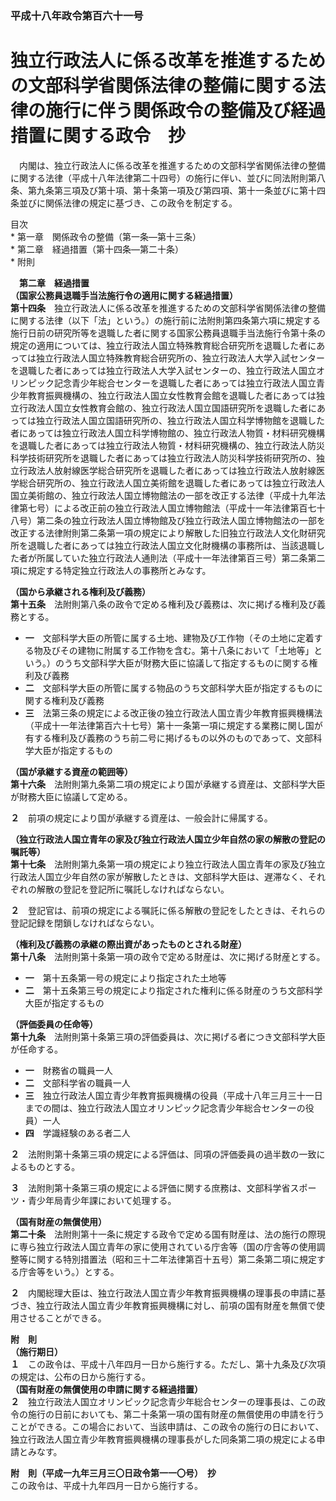 ### 平成十八年政令第百六十一号  
# 独立行政法人に係る改革を推進するための文部科学省関係法律の整備に関する法律の施行に伴う関係政令の整備及び経過措置に関する政令　抄  
　内閣は、独立行政法人に係る改革を推進するための文部科学省関係法律の整備に関する法律（平成十八年法律第二十四号）の施行に伴い、並びに同法附則第八条、第九条第三項及び第十項、第十条第一項及び第四項、第十一条並びに第十四条並びに関係法律の規定に基づき、この政令を制定する。  
  
目次  
	* 第一章　関係政令の整備（第一条―第十三条）  
	* 第二章　経過措置（第十四条―第二十条）  
	* 附則  
  
&emsp;**第二章　経過措置**  
**（国家公務員退職手当法施行令の適用に関する経過措置）**  
**第十四条**　独立行政法人に係る改革を推進するための文部科学省関係法律の整備に関する法律（以下「法」という。）の施行前に法附則第四条第六項に規定する施行日前の研究所等を退職した者に関する国家公務員退職手当法施行令第十条の規定の適用については、独立行政法人国立特殊教育総合研究所を退職した者にあっては独立行政法人国立特殊教育総合研究所の、独立行政法人大学入試センターを退職した者にあっては独立行政法人大学入試センターの、独立行政法人国立オリンピック記念青少年総合センターを退職した者にあっては独立行政法人国立青少年教育振興機構の、独立行政法人国立女性教育会館を退職した者にあっては独立行政法人国立女性教育会館の、独立行政法人国立国語研究所を退職した者にあっては独立行政法人国立国語研究所の、独立行政法人国立科学博物館を退職した者にあっては独立行政法人国立科学博物館の、独立行政法人物質・材料研究機構を退職した者にあっては独立行政法人物質・材料研究機構の、独立行政法人防災科学技術研究所を退職した者にあっては独立行政法人防災科学技術研究所の、独立行政法人放射線医学総合研究所を退職した者にあっては独立行政法人放射線医学総合研究所の、独立行政法人国立美術館を退職した者にあっては独立行政法人国立美術館の、独立行政法人国立博物館法の一部を改正する法律（平成十九年法律第七号）による改正前の独立行政法人国立博物館法（平成十一年法律第百七十八号）第二条の独立行政法人国立博物館及び独立行政法人国立博物館法の一部を改正する法律附則第二条第一項の規定により解散した旧独立行政法人文化財研究所を退職した者にあっては独立行政法人国立文化財機構の事務所は、当該退職した者が所属していた独立行政法人通則法（平成十一年法律第百三号）第二条第二項に規定する特定独立行政法人の事務所とみなす。  
  
**（国から承継される権利及び義務）**  
**第十五条**　法附則第八条の政令で定める権利及び義務は、次に掲げる権利及び義務とする。  
* **一**　文部科学大臣の所管に属する土地、建物及び工作物（その土地に定着する物及びその建物に附属する工作物を含む。第十八条において「土地等」という。）のうち文部科学大臣が財務大臣に協議して指定するものに関する権利及び義務  
* **二**　文部科学大臣の所管に属する物品のうち文部科学大臣が指定するものに関する権利及び義務  
* **三**　法第三条の規定による改正後の独立行政法人国立青少年教育振興機構法（平成十一年法律第百六十七号）第十一条第一項に規定する業務に関し国が有する権利及び義務のうち前二号に掲げるもの以外のものであって、文部科学大臣が指定するもの  
  
**（国が承継する資産の範囲等）**  
**第十六条**　法附則第九条第二項の規定により国が承継する資産は、文部科学大臣が財務大臣に協議して定める。  
  
**２**　前項の規定により国が承継する資産は、一般会計に帰属する。  
  
**（独立行政法人国立青年の家及び独立行政法人国立少年自然の家の解散の登記の嘱託等）**  
**第十七条**　法附則第九条第一項の規定により独立行政法人国立青年の家及び独立行政法人国立少年自然の家が解散したときは、文部科学大臣は、遅滞なく、それぞれの解散の登記を登記所に嘱託しなければならない。  
  
**２**　登記官は、前項の規定による嘱託に係る解散の登記をしたときは、それらの登記記録を閉鎖しなければならない。  
  
**（権利及び義務の承継の際出資があったものとされる財産）**  
**第十八条**　法附則第十条第一項の政令で定める財産は、次に掲げる財産とする。  
* **一**　第十五条第一号の規定により指定された土地等  
* **二**　第十五条第三号の規定により指定された権利に係る財産のうち文部科学大臣が指定するもの  
  
**（評価委員の任命等）**  
**第十九条**　法附則第十条第三項の評価委員は、次に掲げる者につき文部科学大臣が任命する。  
* **一**　財務省の職員一人  
* **二**　文部科学省の職員一人  
* **三**　独立行政法人国立青少年教育振興機構の役員（平成十八年三月三十一日までの間は、独立行政法人国立オリンピック記念青少年総合センターの役員）一人  
* **四**　学識経験のある者二人  
  
**２**　法附則第十条第三項の規定による評価は、同項の評価委員の過半数の一致によるものとする。  
  
**３**　法附則第十条第三項の規定による評価に関する庶務は、文部科学省スポーツ・青少年局青少年課において処理する。  
  
**（国有財産の無償使用）**  
**第二十条**　法附則第十一条に規定する政令で定める国有財産は、法の施行の際現に専ら独立行政法人国立青年の家に使用されている庁舎等（国の庁舎等の使用調整等に関する特別措置法（昭和三十二年法律第百十五号）第二条第二項に規定する庁舎等をいう。）とする。  
  
**２**　内閣総理大臣は、独立行政法人国立青少年教育振興機構の理事長の申請に基づき、独立行政法人国立青少年教育振興機構に対し、前項の国有財産を無償で使用させることができる。  
  
**附　則**  
**（施行期日）**  
**１**　この政令は、平成十八年四月一日から施行する。ただし、第十九条及び次項の規定は、公布の日から施行する。  
**（国有財産の無償使用の申請に関する経過措置）**  
**２**　独立行政法人国立オリンピック記念青少年総合センターの理事長は、この政令の施行の日前においても、第二十条第一項の国有財産の無償使用の申請を行うことができる。この場合において、当該申請は、この政令の施行の日において、独立行政法人国立青少年教育振興機構の理事長がした同条第二項の規定による申請とみなす。  
  
**附　則（平成一九年三月三〇日政令第一一〇号）　抄**  
この政令は、平成十九年四月一日から施行する。  
  
